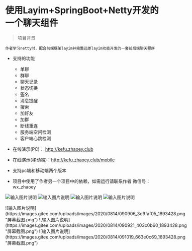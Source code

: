 # 使用Layim+SpringBoot+Netty开发的一个聊天组件

> 项目背景
```
作者学习netty时，配合前端框架layim并完整还原layim功能开发的一套前后端聊天程序
```

- 支持的功能
    - 单聊
    - 群聊
    - 聊天记录
    - 状态切换
    - 签名
    - 消息提醒
    - 搜索
    - 加好友
    - 加群
    - 断线重连
    - 服务端空闲检测
    - 客户端心跳检测

- 在线演示(PC)： http://kefu.zhaoey.club
- 在线演示(移动端)：http://kefu.zhaoey.club/mobile

- 支持pc端和移动端两个版本
- 项目中使用了作者另一个项目中的依赖，如需运行请联系作者 微信号：wx_zhaoey

![输入图片说明](https://images.gitee.com/uploads/images/2020/0814/090602_cde32644_1893428.png "屏幕截图.png")
![输入图片说明](https://images.gitee.com/uploads/images/2020/0814/090629_3f4154db_1893428.png "屏幕截图.png")
![输入图片说明](https://images.gitee.com/uploads/images/2020/0814/090707_ed29a46c_1893428.png "屏幕截图.png")
![输入图片说明](https://images.gitee.com/uploads/images/2020/0814/090727_64e61b17_1893428.png "屏幕截图.png")
<div style="height:600px;display:flex;">
![输入图片说明](https://images.gitee.com/uploads/images/2020/0814/090906_3d9faf05_1893428.png "屏幕截图.png")
![输入图片说明](https://images.gitee.com/uploads/images/2020/0814/090921_403c0b60_1893428.png "屏幕截图.png")
![输入图片说明](https://images.gitee.com/uploads/images/2020/0814/091019_663e0c69_1893428.png "屏幕截图.png")
</div>